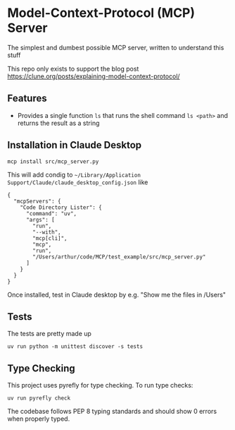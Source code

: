# Model-Context-Protocol (MCP) Server

The simplest and dumbest possible MCP server, written to understand this stuff

This repo only exists to support the blog post https://clune.org/posts/explaining-model-context-protocol/

## Features

- Provides a single function `ls` that runs the shell command `ls <path>` and returns the result as a string

## Installation in Claude Desktop
```
mcp install src/mcp_server.py
```

This will add condig to `~/Library/Application Support/Claude/claude_desktop_config.json` like
```
{
  "mcpServers": {
    "Code Directory Lister": {
      "command": "uv",
      "args": [
        "run",
        "--with",
        "mcp[cli]",
        "mcp",
        "run",
        "/Users/arthur/code/MCP/test_example/src/mcp_server.py"
      ]
    }
  }
}
```

Once installed, test in Claude desktop by e.g. "Show me the files in /Users"

## Tests

The tests are  pretty made up
```
uv run python -m unittest discover -s tests
```

## Type Checking

This project uses pyrefly for type checking. To run type checks:

```
uv run pyrefly check
```

The codebase follows PEP 8 typing standards and should show 0 errors when properly typed.
